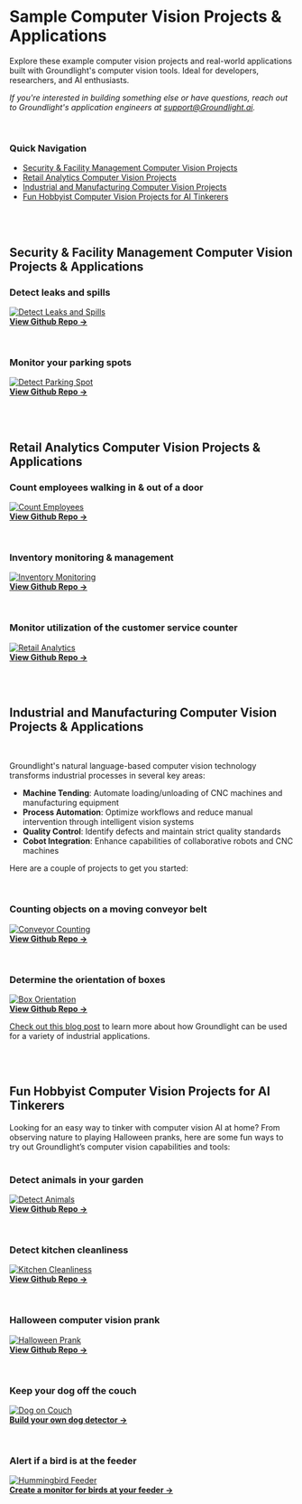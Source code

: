 # Sample Computer Vision Projects & Applications

Explore these example computer vision projects and real-world applications built with Groundlight's computer vision tools. Ideal for developers, researchers, and AI enthusiasts.

_If you're interested in building something else or have questions, reach out to Groundlight's application engineers at support@Groundlight.ai._

<br />

### Quick Navigation
- [Security & Facility Management Computer Vision Projects](#security--facility-management-computer-vision-projects--applications)
- [Retail Analytics Computer Vision Projects](#retail-analytics-computer-vision-projects--applications)
- [Industrial and Manufacturing Computer Vision Projects](#industrial-and-manufacturing-computer-vision-projects--applications)
- [Fun Hobbyist Computer Vision Projects for AI Tinkerers](#fun-hobbyist-computer-vision-projects-for-ai-tinkerers)

<br /><br />


## Security & Facility Management Computer Vision Projects & Applications


### Detect leaks and spills
[![Detect Leaks and Spills](https://cdn.prod.website-files.com/664b7cc2ac49aeb2da6ef0f4/68546a802d01436a8578659e_Detect_leaks_and_spills_computer_vision_project.jpg)](https://github.com/groundlight/leak-detection-sample)  
[**View Github Repo →**](https://github.com/groundlight/leak-detection-sample)

<br />

### Monitor your parking spots
[![Detect Parking Spot](https://cdn.prod.website-files.com/664b7cc2ac49aeb2da6ef0f4/68546a81a71e74975ede51c4_detect_parking_spot_computer_vision_project.jpg)](https://github.com/groundlight/video_tutorials/tree/main/parking_spot_detector)  
[**View Github Repo →**](https://github.com/groundlight/video_tutorials/tree/main/parking_spot_detector)

<br /><br />

## Retail Analytics Computer Vision Projects & Applications

### Count employees walking in & out of a door
[![Count Employees](https://cdn.prod.website-files.com/664b7cc2ac49aeb2da6ef0f4/68546a810bed942316761941_count_employees_computer_vision.jpg)](https://github.com/groundlight/employee-counting)  
[**View Github Repo →**](https://github.com/groundlight/employee-counting)

<br />

### Inventory monitoring & management
[![Inventory Monitoring](https://cdn.prod.website-files.com/664b7cc2ac49aeb2da6ef0f4/68546a815320a6510916d6d2_inventory_monitoring_computer_vision.jpg)](https://github.com/groundlight/inventory-management)  
[**View Github Repo →**](https://github.com/groundlight/inventory-management)

<br />

### Monitor utilization of the customer service counter
[![Retail Analytics](https://cdn.prod.website-files.com/664b7cc2ac49aeb2da6ef0f4/68546a8189e0f3dadb533b74_retail_analytics_computer_vision.jpg)](https://code.groundlight.ai/python-sdk/docs/sample-applications/retail-analytics)  
[**View Github Repo →**](https://code.groundlight.ai/python-sdk/docs/sample-applications/retail-analytics)

<br /><br />

## Industrial and Manufacturing Computer Vision Projects & Applications 

<br />

Groundlight's natural language-based computer vision technology transforms industrial processes in several key areas:
- **Machine Tending**: Automate loading/unloading of CNC machines and manufacturing equipment
- **Process Automation**: Optimize workflows and reduce manual intervention through intelligent vision systems
- **Quality Control**: Identify defects and maintain strict quality standards
- **Cobot Integration**: Enhance capabilities of collaborative robots and CNC machines

Here are a couple of projects to get you started:

<br />

### Counting objects on a moving conveyor belt
[![Conveyor Counting](https://cdn.prod.website-files.com/664b7cc2ac49aeb2da6ef0f4/68546a803fc698d37f1d0269_part_counting_conveyor_belt_computer_vision_project.jpg)](https://github.com/groundlight/conveyor-counting)  
[**View Github Repo →**](https://github.com/groundlight/conveyor-counting)

<br />

### Determine the orientation of boxes
[![Box Orientation](https://cdn.prod.website-files.com/664b7cc2ac49aeb2da6ef0f4/68546a801229c4ed192bc8d4_box_orientation_computer_vision_project.jpg)](https://github.com/groundlight/box_orientation_demo)  
[**View Github Repo →**](https://github.com/groundlight/box_orientation_demo)

[Check out this blog post](https://www.groundlight.ai/blog/computer-vision-in-manufacturing) to learn more about how Groundlight can be used for a variety of industrial applications.

<br /><br />

## Fun Hobbyist Computer Vision Projects for AI Tinkerers
Looking for an easy way to tinker with computer vision AI at home? From observing nature to playing Halloween pranks, here are some fun ways to try out Groundlight’s computer vision capabilities and tools:
<br /><br />

### Detect animals in your garden
[![Detect Animals](https://cdn.prod.website-files.com/664b7cc2ac49aeb2da6ef0f4/68546a81c988417395cba25c_detect_animals_in_garden_computer_vision_project.jpg)](https://github.com/robotrapta/garden-watcher)  
[**View Github Repo →**](https://github.com/robotrapta/garden-watcher)

<br />

### Detect kitchen cleanliness
[![Kitchen Cleanliness](https://cdn.prod.website-files.com/664b7cc2ac49aeb2da6ef0f4/68546a80557fe01715c87d7e_detect_kitchen_cleanliness_computer_vision_project.jpg)](https://github.com/robotrapta/domestic-tranquility)  
[**View Github Repo →**](https://github.com/robotrapta/domestic-tranquility)

<br />

### Halloween computer vision prank
[![Halloween Prank](https://cdn.prod.website-files.com/664b7cc2ac49aeb2da6ef0f4/68546a810cee1938503a73e3_halloween_computer_vision_project.jpg)](https://github.com/robotrapta/aihalloween)  
[**View Github Repo →**](https://github.com/robotrapta/aihalloween)

<br />

### Keep your dog off the couch
[![Dog on Couch](https://cdn.prod.website-files.com/664b7cc2ac49aeb2da6ef0f4/68546a80d6909db987317027_detect_dog_on_couch_computer_vision_project.jpg)](https://code.groundlight.ai/python-sdk/docs/sample-applications/dog-on-couch)  
[**Build your own dog detector →**](https://code.groundlight.ai/python-sdk/docs/sample-applications/dog-on-couch)

<br />

### Alert if a bird is at the feeder
[![Hummingbird Feeder](https://cdn.prod.website-files.com/664b7cc2ac49aeb2da6ef0f4/68546a80c7ecb3b44169180e_detect_hummingbird_computer_vision_project.jpg)](https://code.groundlight.ai/python-sdk/docs/sample-applications/streaming-with-alerts)  
[**Create a monitor for birds at your feeder →**](https://code.groundlight.ai/python-sdk/docs/sample-applications/streaming-with-alerts)



<br /><br />
<br /><br />
